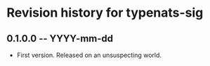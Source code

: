 # Revision history for typenats-sig

## 0.1.0.0  -- YYYY-mm-dd

* First version. Released on an unsuspecting world.

